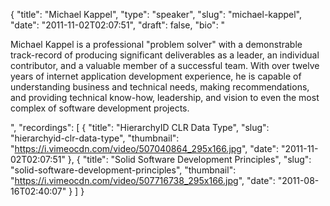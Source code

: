 {
  "title": "Michael Kappel",
  "type": "speaker",
  "slug": "michael-kappel",
  "date": "2011-11-02T02:07:51",
  "draft": false,
  "bio": "<p>Michael Kappel is a professional \"problem solver\" with a demonstrable track-record of producing significant deliverables as a leader, an individual contributor, and a valuable member of a successful team. With over twelve years of internet application development experience, he is capable of understanding business and technical needs, making recommendations, and providing technical know-how, leadership, and vision to even the most complex of software development projects.</p>",
  "recordings": [
    {
      "title": "HierarchyID CLR Data Type",
      "slug": "hierarchyid-clr-data-type",
      "thumbnail": "https://i.vimeocdn.com/video/507040864_295x166.jpg",
      "date": "2011-11-02T02:07:51"
    },
    {
      "title": "Solid Software Development Principles",
      "slug": "solid-software-development-principles",
      "thumbnail": "https://i.vimeocdn.com/video/507716738_295x166.jpg",
      "date": "2011-08-16T02:40:07"
    }
  ]
}